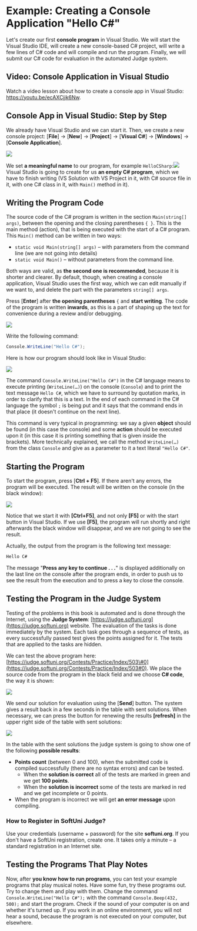 # Example: Creating a Console Application "Hello C\#"

Let's create our first **console program** in Visual Studio. We will start the Visual Studio IDE, will create a new console-based C\# project, will write a few lines of C\# code and will compile and run the program. Finally, we will submit our C\# code for evaluation in the automated Judge system.

## Video: Console Application in Visual Studio

Watch a video lesson about how to create a console app in Visual Studio: https://youtu.be/ecAXCjjk6Nw.

## Console App in Visual Studio: Step by Step

We already have Visual Studio and we can start it. Then, we create a new console project: \[**File**\] → \[**New**\] → \[**Project**\] → \[**Visual C\#**\] → \[**Windows**\] → \[**Console Application**\].

![](/assets/chapter-1-images/01.Hello-csharp-01.png)

We set **a meaningful name** to our program, for example `HelloCSharp`:![](/assets/chapter-1-images/01.Hello-csharp-02.png)Visual Studio is going to create for us **an empty C\# program**, which we have to finish writing \(VS Solution with VS Project in it, with C\# source file in it, with one C\# class in it, with `Main()` method in it\).

## Writing the Program Code

The source code of the C\# program is written in the section `Main(string[] args)`, between the opening and the closing parentheses `{ }`. This is the main method \(action\), that is being executed with the start of a C\# program. This `Main()` method can be written in two ways:

* `static void Main(string[] args)` – with parameters from the command line \(we are not going into details\)
* `static void Main()` – without parameters from the command line.

Both ways are valid, as **the second one is recommended**, because it is shorter and clearer. By default, though, when creating a console application, Visual Studio uses the first way, which we can edit manually if we want to, and delete the part with the parameters `string[] args`.

Press \[**Enter**\] after **the opening parentheses** `{` and **start writing**. The code of the program is written **inwards**, as this is a part of shaping up the text for convenience during a review and/or debugging.

![](/assets/chapter-1-images/01.Hello-csharp-03.png)

Write the following command:

```csharp
Console.WriteLine("Hello C#");
```

Here is how our program should look like in Visual Studio:

![](/assets/chapter-1-images/01.Hello-csharp-04.png)

The command `Console.WriteLine("Hello C#")` in the C\# language means to execute printing \(`WriteLine(…)`\) on the console \(`Console`\) and to print the text message `Hello C#`, which we have to surround by quotation marks, in order to clarify that this is a text. In the end of each command in the C\# language the symbol `;` is being put and it says that the command ends in that place \(it doesn't continue on the next line\).

This command is very typical in programming: we say a given **object** should be found \(in this case the console\) and some **action** should be executed upon it \(in this case it is printing something that is given inside the brackets\). More technically explained, we call the method `WriteLine(…)` from the class `Console` and give as a parameter to it a text literal `"Hello C#"`.

## Starting the Program

To start the program, press \[**Ctrl + F5**\]. If there aren't any errors, the program will be executed. The result will be written on the console \(in the black window\):

![](/assets/chapter-1-images/01.Hello-csharp-05.png)

Notice that we start it with **\[Ctrl+F5\]**, and not only **\[F5\]** or with the start button in Visual Studio. If we use **\[F5\]**, the program will run shortly and right afterwards the black window will disappear, and we are not going to see the result.

Actually, the output from the program is the following text message:

```csharp
Hello C#
```

The message "**Press any key to continue . . .**" is displayed additionally on the last line on the console after the program ends, in order to push us to see the result from the execution and to press a key to close the console.

## Testing the Program in the Judge System

Testing of the problems in this book is automated and is done through the Internet, using the **Judge System**: [https://judge.softuni.org](https://judge.softuni.org) website. The evaluation of the tasks is done immediately by the system. Each task goes through a sequence of tests, as every successfully passed test gives the points assigned for it. The tests that are applied to the tasks are hidden.

We can test the above program here: [https://judge.softuni.org/Contests/Practice/Index/503\#0](https://judge.softuni.org/Contests/Practice/Index/503#0). We place the source code from the program in the black field and we choose **C\# code**, the way it is shown:

![](/assets/chapter-1-images/01.Hello-csharp-06.png)

We send our solution for evaluation using the \[**Send**\] button. The system gives a result back in a few seconds in the table with sent solutions. When necessary, we can press the button for renewing the results **\[refresh\]** in the upper right side of the table with sent solutions:

![](/assets/chapter-1-images/01.Hello-csharp-07.png)

In the table with the sent solutions the judge system is going to show one of the following **possible results**:

* **Points count** \(between 0 and 100\), when the submitted code is compiled successfully \(there are no syntax errors\) and can be tested.
  * When the **solution is correct** all of the tests are marked in green and we get **100 points**.
  * When the **solution is incorrect** some of the tests are marked in red and we get incomplete or 0 points.
* When the program is incorrect we will get **an error message** upon compiling.

### How to Register in SoftUni Judge?

Use your credentials \(username + password\) for the site **softuni.org**. If you don't have a SoftUni registration, create one. It takes only a minute – a standard registration in an Internet site.

## Testing the Programs That Play Notes

Now, after **you know how to run programs**, you can test your example programs that play musical notes. Have some fun, try these programs out. Try to change them and play with them. Change the command `Console.WriteLine("Hello C#");` with the command `Console.Beep(432, 500);` and start the program. Check if the sound of your computer is on and whether it's turned up. If you work in an online environment, you will not hear a sound, because the program is not executed on your computer, but elsewhere.

